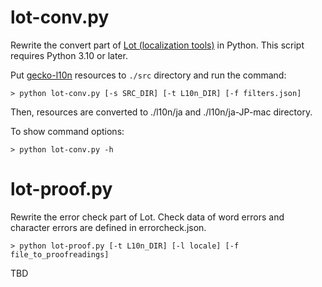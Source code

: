 # lot-conv.py

Rewrite the convert part of [Lot (localization tools)](https://github.com/mozilla-japan/lot) in Python.
This script requires Python 3.10 or later.

Put [gecko-l10n](https://github.com/mozilla-japan/gecko-l10n/tree/master/ja) resources to ```./src``` directory and run the command:

```> python lot-conv.py [-s SRC_DIR] [-t L10n_DIR] [-f filters.json]```

Then, resources are converted to ./l10n/ja and ./l10n/ja-JP-mac directory.

To show command options:

```> python lot-conv.py -h```

# lot-proof.py

Rewrite the error check part of Lot.
Check data of word errors and character errors are defined in errorcheck.json.

```> python lot-proof.py [-t L10n_DIR] [-l locale] [-f file_to_proofreadings]```

TBD

